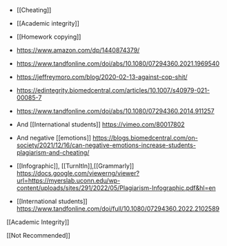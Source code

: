   - [[Cheating]]
  - [[Academic integrity]]
  - [[Homework copying]]

  - https://www.amazon.com/dp/1440874379/
  - https://www.tandfonline.com/doi/abs/10.1080/07294360.2021.1969540

  - https://jeffreymoro.com/blog/2020-02-13-against-cop-shit/

  - https://edintegrity.biomedcentral.com/articles/10.1007/s40979-021-00085-7

  - https://www.tandfonline.com/doi/abs/10.1080/07294360.2014.911257

  - And [[International students]]
    https://vimeo.com/80017802

  - And negative [[emotions]]
    https://blogs.biomedcentral.com/on-society/2021/12/16/can-negative-emotions-increase-students-plagiarism-and-cheating/

  - [[Infographic]],
    [[TurnItIn]],[[Grammarly]]
    https://docs.google.com/viewerng/viewer?url=https://myerslab.uconn.edu/wp-content/uploads/sites/291/2022/05/Plagiarism-Infographic.pdf&hl=en

  - [[International students]]
    https://www.tandfonline.com/doi/full/10.1080/07294360.2022.2102589

[[Academic Integrity]]

[[Not Recommended]]